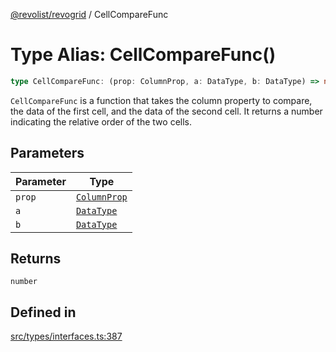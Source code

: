 [@revolist/revogrid](README.md) / CellCompareFunc

# Type Alias: CellCompareFunc()

```ts
type CellCompareFunc: (prop: ColumnProp, a: DataType, b: DataType) => number;
```

`CellCompareFunc` is a function that takes the column property to compare,
the data of the first cell, and the data of the second cell. It returns a
number indicating the relative order of the two cells.

## Parameters

| Parameter | Type |
| ------ | ------ |
| `prop` | [`ColumnProp`](TypeAlias.ColumnProp.md) |
| `a` | [`DataType`](TypeAlias.DataType.md) |
| `b` | [`DataType`](TypeAlias.DataType.md) |

## Returns

`number`

## Defined in

[src/types/interfaces.ts:387](https://github.com/revolist/revogrid/blob/65763a3c3cbba79c84cbcd4109976d8fec48b078/src/types/interfaces.ts#L387)

